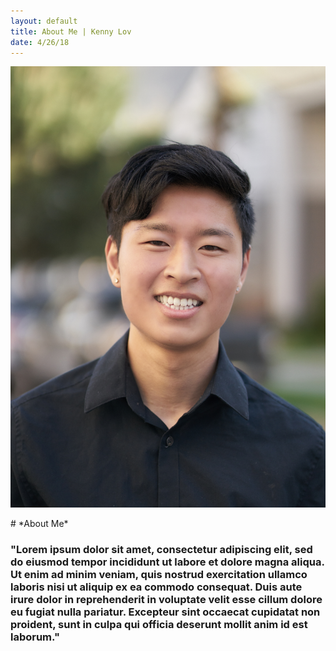 ```yaml
---
layout: default
title: About Me | Kenny Lov
date: 4/26/18
---
```

<style> 
nav ul li:nth-child(2) a{
 color: #45a29e; 
 text-decoration:underline;
 text-decoration-color:#45a29e;
}
  
  img id = "me"{
  float: right; 
  padding: 30px;
  width:200px;
  height:280x; 
  border-radius: 12px;
  position: relative;
  right: 20px;
  top: 40px;
}
</style>



<p>
<img src="linkedin pic.jpg">
</p>
# *About Me*

<h3 style = "margin-right: 0px;">
"Lorem ipsum dolor sit amet, consectetur adipiscing elit, sed do eiusmod tempor incididunt ut labore et dolore magna aliqua. Ut enim ad minim veniam, quis nostrud exercitation ullamco laboris nisi ut aliquip ex ea commodo consequat. Duis aute irure dolor in reprehenderit in voluptate velit esse cillum dolore eu fugiat nulla pariatur. Excepteur sint occaecat cupidatat non proident, sunt in culpa qui officia deserunt mollit anim id est laborum."
  </h3>
